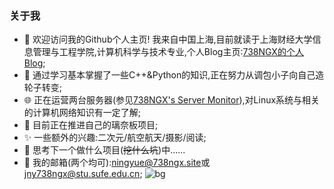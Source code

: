 ### 关于我

- 👋 欢迎访问我的Github个人主页!  我来自中国上海,目前就读于上海财经大学信息管理与工程学院,计算机科学与技术专业,个人Blog主页:[738NGX的个人Blog](https://www.738ngx.site/);
- 📝 通过学习基本掌握了一些C++&Python的知识,正在努力从调包小子向自己造轮子转变;
- 🌐 正在运营两台服务器(参见[738NGX's Server Monitor](https://monitor.738ngx.site/)),对Linux系统与相关的计算机网络知识有一定了解;
- 🌱 目前正在推进自己的璃奈板项目;
- ✨ 一些额外的兴趣:二次元/航空航天/摄影/阅读;
- 💬 思考下一个做什么项目(~~挖什么坑~~)中......
- 📧 我的邮箱(两个均可):[ningyue@738ngx.site](mailto:ningyue@738ngx.site)或[jny738ngx@stu.sufe.edu.cn](mailto:jny738ngx@stu.sufe.edu.cn);
![bg](./630UR-Tennoji-Rina-I-Feel-Really-Happy-Right-Now-Kitty-Rina-b2Goqr.png)
